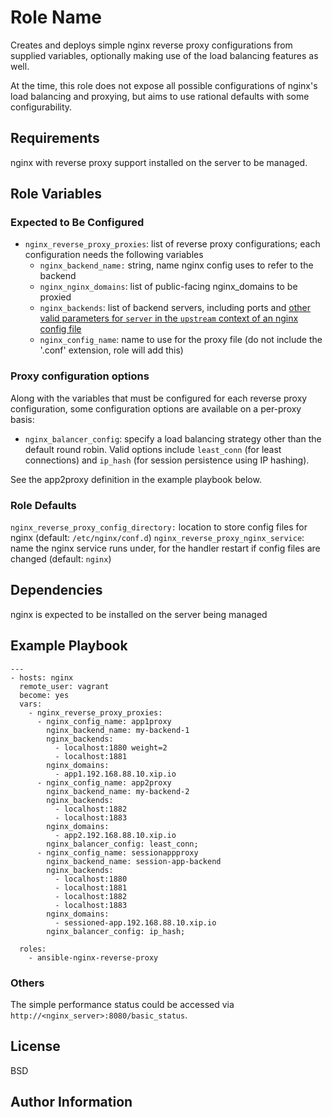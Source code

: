 Role Name
=========

Creates and deploys simple nginx reverse proxy configurations from supplied variables, optionally making use of the load balancing features as well.

At the time, this role does not expose all possible configurations of nginx's load balancing and proxying, but aims to use rational defaults with some configurability.

Requirements
------------

nginx with reverse proxy support installed on the server to be managed.

Role Variables
--------------

### Expected to Be Configured

* `nginx_reverse_proxy_proxies`:  list of reverse proxy configurations; each configuration needs the following variables
  * `nginx_backend_name:` string, name nginx config uses to refer to the backend
  * `nginx_nginx_domains`: list of public-facing nginx_domains to be proxied
  * `nginx_backends`: list of backend servers, including ports and [other valid parameters for `server` in the `upstream` context of an nginx config file](http://nginx.org/en/docs/http/ngx_http_upstream_module.html#server)
  * `nginx_config_name`: name to use for the proxy file (do not include the '.conf' extension, role will add this)

### Proxy configuration options

Along with the variables that must be configured for each reverse proxy configuration, some configuration options are available on a per-proxy basis:

* `nginx_balancer_config`: specify a load balancing strategy other than the default round robin. Valid options include `least_conn` (for least connections) and `ip_hash` (for session persistence using IP hashing).

See the app2proxy definition in the example playbook below.

### Role Defaults

`nginx_reverse_proxy_config_directory:` location to store config files for nginx (default: `/etc/nginx/conf.d`)
`nginx_reverse_proxy_nginx_service`: name the nginx service runs under, for the handler restart if config files are changed (default: `nginx`)

Dependencies
------------

nginx is expected to be installed on the server being managed

Example Playbook
----------------

```
---
- hosts: nginx
  remote_user: vagrant
  become: yes
  vars:
    - nginx_reverse_proxy_proxies:
      - nginx_config_name: app1proxy
        nginx_backend_name: my-backend-1
        nginx_backends:
          - localhost:1880 weight=2
          - localhost:1881
        nginx_domains:
          - app1.192.168.88.10.xip.io
      - nginx_config_name: app2proxy
        nginx_backend_name: my-backend-2
        nginx_backends:
          - localhost:1882
          - localhost:1883
        nginx_domains:
          - app2.192.168.88.10.xip.io
        nginx_balancer_config: least_conn;
      - nginx_config_name: sessionappproxy
        nginx_backend_name: session-app-backend
        nginx_backends:
          - localhost:1880
          - localhost:1881
          - localhost:1882
          - localhost:1883
        nginx_domains:
          - sessioned-app.192.168.88.10.xip.io
        nginx_balancer_config: ip_hash;

  roles:
    - ansible-nginx-reverse-proxy

```    
### Others
The simple performance status could be accessed via `http://<nginx_server>:8080/basic_status`. 

License
-------

BSD

Author Information
------------------

